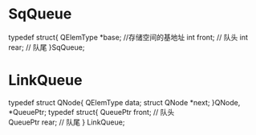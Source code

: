 # SqQueue
typedef struct{
	QElemType   *base;	//存储空间的基地址 
	int front;			// 队头
	int rear;			// 队尾 
}SqQueue;

# LinkQueue
typedef struct QNode{
	QElemType data;
	struct QNode *next;
}QNode, *QueuePtr;
typedef struct{
	QueuePtr front;	// 队头  
	QueuePtr rear;	// 队尾 
} LinkQueue;